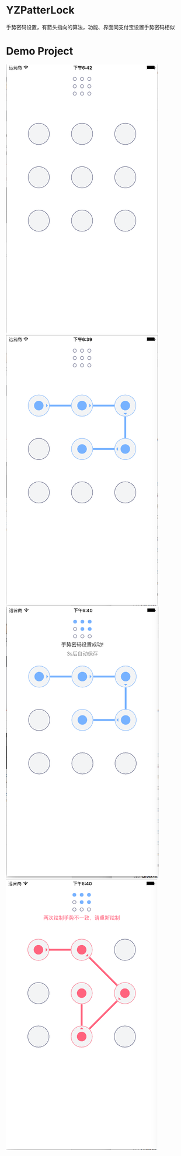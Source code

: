 # YZPatterLock
手势密码设置，有箭头指向的算法，功能、界面同支付宝设置手势密码相似
# Demo Project
![](https://github.com/shixiaoqiang/YZPatterLock/raw/master/readmeImage/log/1.png)
![](https://github.com/shixiaoqiang/YZPatterLock/raw/master/readmeImage/log/2.png)
![](https://github.com/shixiaoqiang/YZPatterLock/raw/master/readmeImage/log/3.png)
![](https://github.com/shixiaoqiang/YZPatterLock/raw/master/readmeImage/log/4.png)
